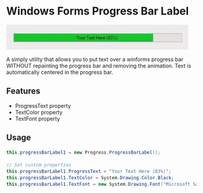 # Windows Forms Progress Bar Label
![alt-text](https://github.com/DaGooseYT/winforms-progressbar-label/blob/main/progressbarlabel.gif)

A simply utility that allows you to put text over a winforms progress bar WITHOUT repainting the progress bar and removing the animation. Text is automatically centered in the progress bar.

## Features
- ProgressText property
- TextColor property
- TextFont property

## Usage

```C#
this.progressBarLabel1 = new Progress.ProgressBarLabel();

// Set custom properties
this.progressBarLabel1.ProgressText = "Your Text Here (83%)";
this.progressBarLabel1.TextColor = System.Drawing.Color.Black;
this.progressBarLabel1.TextFont = new System.Drawing.Font("Microsoft Sans Serif", 8.25F, System.Drawing.FontStyle.Regular, System.Drawing.GraphicsUnit.Point, ((byte)(0)));
```
